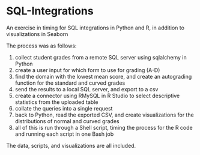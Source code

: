 # SQL-Integrations
An exercise in timing for SQL integrations in Python and R, in addition to visualizations in Seaborn

The process was as follows:

1) collect student grades from a remote SQL server using sqlalchemy in Python
2) create a user input for which form to use for grading (A-D)
3) find the domain with the lowest mean score, and create an autograding function for the standard and curved grades
4) send the results to a local SQL server, and export to a csv
5) create a connector using RMySQL in R Studio to select descriptive statistics from the uploaded table
6) collate the queries into a single request
7) back to Python, read the exported CSV, and create visualizations for the distributions of normal and curved grades 
8) all of this is run through a Shell script, timing the process for the R code and running each script in one Bash job

The data, scripts, and visualizations are all included. 
